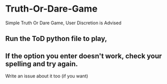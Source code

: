 # Truth-Or-Dare-Game
Simple Truth Or Dare Game,
User Discretion is Advised
## Run the ToD python file to play,
## If the option you enter doesn't work, check your spelling and try again.
Write an issue about it too (if you want)
